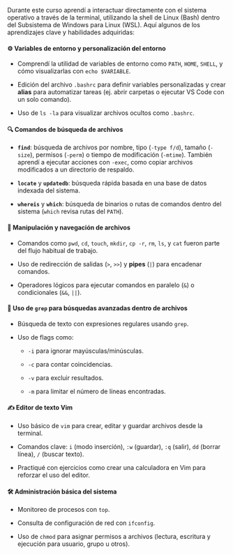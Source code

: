 Durante este curso aprendí a interactuar directamente con el sistema operativo a través de la terminal, utilizando la shell de Linux (Bash) dentro del Subsistema de Windows para Linux (WSL). Aquí algunos de los aprendizajes clave y habilidades adquiridas:

#### ⚙️ **Variables de entorno y personalización del entorno**

- Comprendí la utilidad de variables de entorno como `PATH`, `HOME`, `SHELL`, y cómo visualizarlas con `echo $VARIABLE`.
    
- Edición del archivo `.bashrc` para definir variables personalizadas y crear **alias** para automatizar tareas (ej. abrir carpetas o ejecutar VS Code con un solo comando).
    
- Uso de `ls -la` para visualizar archivos ocultos como `.bashrc`.
    

#### 🔍 **Comandos de búsqueda de archivos**

- **`find`**: búsqueda de archivos por nombre, tipo (`-type f/d`), tamaño (`-size`), permisos (`-perm`) o tiempo de modificación (`-mtime`). También aprendí a ejecutar acciones con `-exec`, como copiar archivos modificados a un directorio de respaldo.
    
- **`locate`** y **`updatedb`**: búsqueda rápida basada en una base de datos indexada del sistema.
    
- **`whereis`** y **`which`**: búsqueda de binarios o rutas de comandos dentro del sistema (`which` revisa rutas del `PATH`).
    

#### 📂 **Manipulación y navegación de archivos**

- Comandos como `pwd`, `cd`, `touch`, `mkdir`, `cp -r`, `rm`, `ls`, y `cat` fueron parte del flujo habitual de trabajo.
    
- Uso de redirección de salidas (`>`, `>>`) y **pipes** (`|`) para encadenar comandos.
    
- Operadores lógicos para ejecutar comandos en paralelo (`&`) o condicionales (`&&`, `||`).
    

#### 📄 **Uso de `grep` para búsquedas avanzadas dentro de archivos**

- Búsqueda de texto con expresiones regulares usando `grep`.
    
- Uso de flags como:
    
    - `-i` para ignorar mayúsculas/minúsculas.
        
    - `-c` para contar coincidencias.
        
    - `-v` para excluir resultados.
        
    - `-m` para limitar el número de líneas encontradas.
        

#### ✍️ **Editor de texto Vim**

- Uso básico de `vim` para crear, editar y guardar archivos desde la terminal.
    
- Comandos clave: `i` (modo inserción), `:w` (guardar), `:q` (salir), `dd` (borrar línea), `/` (buscar texto).
    
- Practiqué con ejercicios como crear una calculadora en Vim para reforzar el uso del editor.
    

#### 🛠️ **Administración básica del sistema**

- Monitoreo de procesos con `top`.
    
- Consulta de configuración de red con `ifconfig`.
    
- Uso de `chmod` para asignar permisos a archivos (lectura, escritura y ejecución para usuario, grupo u otros).